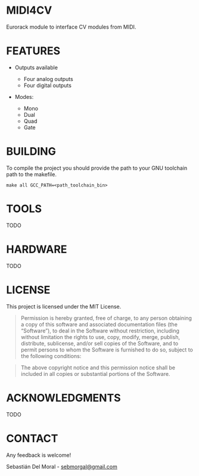 # MIDI4CV

Eurorack module to interface CV modules from MIDI.

# FEATURES

- Outputs available
    - Four analog outputs
    - Four digital outputs

- Modes:
    - Mono
    - Dual
    - Quad
    - Gate

# BUILDING

To compile the project you should provide the path to your GNU toolchain path to the makefile.

```
make all GCC_PATH=<path_toolchain_bin>
```

# TOOLS

TODO

# HARDWARE

TODO

# LICENSE

This project is licensed under the MIT License.

> Permission is hereby granted, free of charge, to any person obtaining a copy of this software and associated documentation files (the “Software”), to deal in the Software without restriction, including without limitation the rights to use, copy, modify, merge, publish, distribute, sublicense, and/or sell copies of the Software, and to permit persons to whom the Software is furnished to do so, subject to the following conditions:

> The above copyright notice and this permission notice shall be included in all copies or substantial portions of the Software.

# ACKNOWLEDGMENTS

TODO

# CONTACT

Any feedback is welcome!

Sebastián Del Moral - sebmorgal@gmail.com